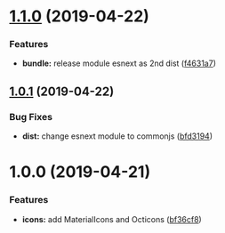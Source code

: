 # [1.1.0](https://github.com/barajs/bara-react-icons/compare/v1.0.1...v1.1.0) (2019-04-22)


### Features

* **bundle:** release module esnext as 2nd dist ([f4631a7](https://github.com/barajs/bara-react-icons/commit/f4631a7))

## [1.0.1](https://github.com/barajs/bara-react-icons/compare/v1.0.0...v1.0.1) (2019-04-22)


### Bug Fixes

* **dist:** change esnext module to commonjs ([bfd3194](https://github.com/barajs/bara-react-icons/commit/bfd3194))

# 1.0.0 (2019-04-21)


### Features

* **icons:** add MaterialIcons and Octicons ([bf36cf8](https://github.com/barajs/bara-react-icons/commit/bf36cf8))
